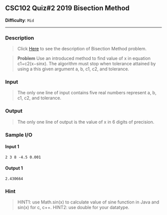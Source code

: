 ## CSC102 Quiz#2 2019 Bisection Method
**Difficulty**: `Mid`
- - - 
### Description
>Click [Here](https://github.com/thetkpark/boyplus-evil-problems/raw/master/50-Bisection/Bisection%20Method.pdf "Here") to see the description of Bisection Method problem.

>**Problem**
Use an introduced method to find value of x in equation c1+c2(x−sinx). The algorithm must stop when tolerance attained by using a this given argument a, b, c1, c2, and tolerance.

### Input
>The only one line of input contains five real numbers represent a, b, c1, c2, and tolerance.

### Output
>The only one line of output is the value of x in 6 digits of precision.

### Sample I/O
#### Input 1
```
2 3 8 -4.5 0.001
```
#### Output 1
```
2.430664
```

### Hint
>HINT1: use Math.sin(x) to calculate value of sine function in Java and sin(x) for c, c++.
HINT2: use double for your datatype.
